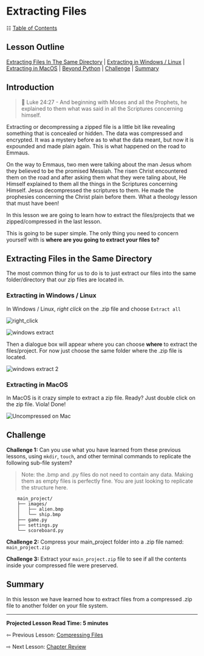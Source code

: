 # Extracting Files

&#x2637; [Table of Contents](./../toc.md)

## Lesson Outline

[Extracting Files In The Same Directory](#extracting-files-in-the-same-directory) | [Extracting in Windows / Linux](#extracting-in-windows--linux) | [Extracting in MacOS](#extracting-in-macos) | [Beyond Python](#-beyond-python) | [Challenge](#challenge) | [Summary](#summary)

## Introduction

> &#128214; Luke 24:27 - And beginning with Moses and all the Prophets, he explained to them what was said in all the Scriptures concerning himself.

Extracting or decompressing a zipped file is a little bit like revealing something that is concealed or hidden. The data was compressed and encrypted. It was a mystery before as to what the data meant, but now it is expounded and made plain again. This is what happened on the road to Emmaus. 

On the way to Emmaus, two men were talking about the man Jesus whom they believed to be the promised Messiah. The risen Christ encountered them on the road and after asking them what they were taling about, He Himself explained to them all the things in the Scriptures concerning Himself. Jesus decompressed the scriptures to them. He made the prophesies concerning the Christ plain before them. What a theology lesson that must have been!

In this lesson we are going to learn how to extract the files/projects that we zipped/compressed in the last lesson.

This is going to be super simple. The only thing you need to concern yourself with is **where are you going to extract your files to?**

## Extracting Files in the Same Directory

The most common thing for us to do is to just extract our files into the same folder/directory that our zip files are located in.

### Extracting in Windows / Linux

In Windows / Linux, _right click_ on the .zip file and choose `Extract all`

![right_click](../images/small_right_click.png)

![windows extract](../images/win%20extract%201.png)

Then a dialogue box will appear where you can choose **where** to extract the files/project. For now just choose the same folder where the .zip file is located.

![windows extract 2](../images/win%20extract%202.png)

### Extracting in MacOS

In MacOS is it crazy simple to extract a zip file. Ready? Just double click on the zip file. Viola! Done!

![Uncompressed on Mac](../images/mac%20extract.png)

## Challenge

**Challenge 1:** Can you use what you have learned from these previous lessons, using `mkdir`, `touch`, and other terminal commands to replicate the following sub-file system?

> Note: the .bmp and .py files do not need to contain any data. Making them as empty files is perfectly fine. You are just looking to replicate the structure here.

```console
    main_project/
    ├── images/
    │   ├── alien.bmp
    │   └── ship.bmp
    ├── game.py
    ├── settings.py
    └── scoreboard.py
```

**Challenge 2:** Compress your main_project folder into a .zip file named: `main_project.zip`

**Challenge 3:** Extract your `main_project.zip` file to see if all the contents inside your compressed file were preserved.

## Summary

In this lesson we have learned how to extract files from a compressed .zip file to another folder on your file system.

---

**Projected Lesson Read Time: 5 minutes**

&#8678; Previous Lesson: [Compressing Files](./007_compressing_files.md)

&#8680; Next Lesson: [Chapter Review](./009_review.md)
